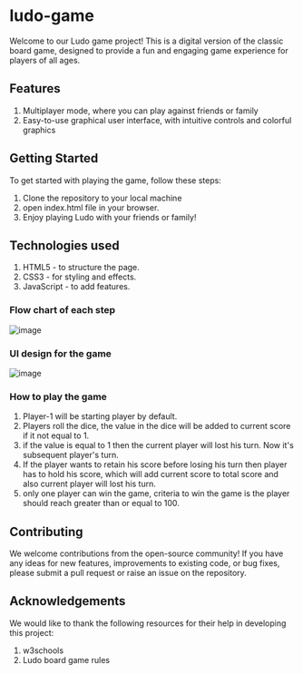 # ludo-game

Welcome to our Ludo game project! This is a digital version of the classic board game, designed to provide a fun and engaging game experience for players of all ages.

## Features
1. Multiplayer mode, where you can play against friends or family
2. Easy-to-use graphical user interface, with intuitive controls and colorful graphics

## Getting Started

To get started with playing the game, follow these steps:

1. Clone the repository to your local machine
2. open index.html file in your browser.
3. Enjoy playing Ludo with your friends or family!

## Technologies used

1. HTML5 - to structure the page.
2. CSS3  - for styling and effects.
3. JavaScript - to add features.

### Flow chart of each step

![image](https://user-images.githubusercontent.com/99794143/218321355-48bec658-c483-4286-b7f8-866e221df73c.png)

### UI design for the game

![image](https://user-images.githubusercontent.com/99794143/218393382-e2891964-78b1-4771-82fe-3e4e8d19397a.png)


### How to play the game

1. Player-1 will be starting player by default.
2. Players roll the dice, the value in the dice will be added to current score if it not equal to 1.
3. if the value is equal to 1 then the current player will lost his turn. Now it's subsequent player's turn.
4. If the player wants to retain his score before losing his turn then player has to hold his score, which will add current score to total score and also current player will lost his turn.
5. only one player can win the game, criteria to win the game is the player should reach greater than or equal to 100.

## Contributing

We welcome contributions from the open-source community! If you have any ideas for new features, improvements to existing code, or bug fixes, please submit a pull request or raise an issue on the repository.



## Acknowledgements
We would like to thank the following resources for their help in developing this project:

1. w3schools
2. Ludo board game rules
